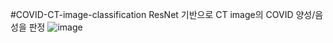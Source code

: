 #COVID-CT-image-classification
ResNet 기반으로 CT image의 COVID 양성/음성을 판정
![image](https://user-images.githubusercontent.com/129761375/230096056-9ddad231-069b-4737-8d4e-1218fdde2ec1.png)

